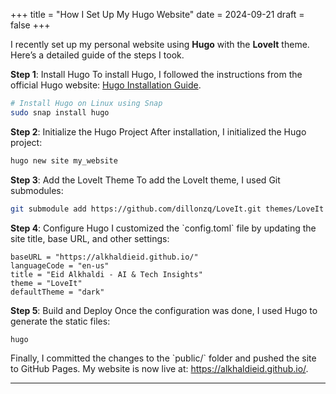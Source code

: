 +++
title = "How I Set Up My Hugo Website"
date = 2024-09-21
draft = false
+++

I recently set up my personal website using ****Hugo**** with the ****LoveIt**** theme. Here’s a detailed guide of the steps I took.

****Step 1****: Install Hugo
To install Hugo, I followed the instructions from the official Hugo website:
[Hugo Installation Guide](https://gohugo.io/getting-started/installing/).

```bash
# Install Hugo on Linux using Snap
sudo snap install hugo
```

****Step 2****: Initialize the Hugo Project
After installation, I initialized the Hugo project:

```bash
hugo new site my_website
```

****Step 3****: Add the LoveIt Theme
To add the LoveIt theme, I used Git submodules:

```bash
git submodule add https://github.com/dillonzq/LoveIt.git themes/LoveIt
```

****Step 4****: Configure Hugo
I customized the \`config.toml\` file by updating the site title, base URL, and other settings:

```text
baseURL = "https://alkhaldieid.github.io/"
languageCode = "en-us"
title = "Eid Alkhaldi - AI & Tech Insights"
theme = "LoveIt"
defaultTheme = "dark"
```

****Step 5****: Build and Deploy
Once the configuration was done, I used Hugo to generate the static files:

```bash
hugo
```

Finally, I committed the changes to the \`public/\` folder and pushed the site to GitHub Pages.
My website is now live at: <https://alkhaldieid.github.io/>.

---

